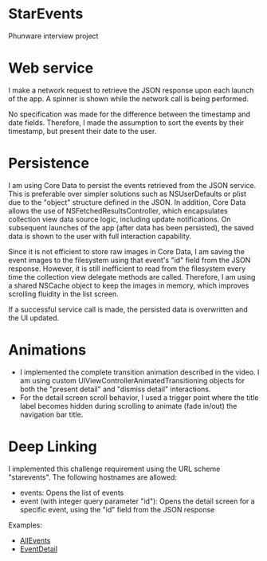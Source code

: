 # StarEvents
Phunware interview project

# Web service

I make a network request to retrieve the JSON response upon each launch of the app. A spinner is shown while the network call is being performed.

No specification was made for the difference between the timestamp and date fields. Therefore, I made the assumption to sort the events by their timestamp, but present their date to the user.

# Persistence

I am using Core Data to persist the events retrieved from the JSON service. This is preferable over simpler solutions such as NSUserDefaults or plist due to the "object" structure defined in the JSON. In addition, Core Data allows the use of NSFetchedResultsController, which encapsulates collection view data source logic, including update notifications. On subsequent launches of the app (after data has been persisted), the saved data is shown to the user with full interaction capability.

Since it is not efficient to store raw images in Core Data, I am saving the event images to the filesystem using that event's "id" field from the JSON response. However, it is still inefficient to read from the filesystem every time the collection view delegate methods are called. Therefore, I am using a shared NSCache object to keep the images in memory, which improves scrolling fluidity in the list screen.

If a successful service call is made, the persisted data is overwritten and the UI updated. 

# Animations

- I implemented the complete transition animation described in the video. I am using custom UIViewControllerAnimatedTransitioning objects for both the "present detail" and "dismiss detail" interactions.
- For the detail screen scroll behavior, I used a trigger point where the title label becomes hidden during scrolling to animate (fade in/out) the navigation bar title.

# Deep Linking

I implemented this challenge requirement using the URL scheme "starevents". The following hostnames are allowed:
- events: Opens the list of events
- event (with integer query parameter "id"): Opens the detail screen for a specific event, using the "id" field from the JSON response

Examples:
- [AllEvents](starevents://events)
- [EventDetail](starevents://event?q=8)
